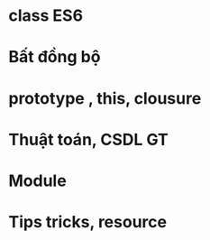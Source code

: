 # class ES6 
# Bất đồng bộ
# prototype , this, clousure
# Thuật toán, CSDL GT
# Module
# Tips tricks, resource
